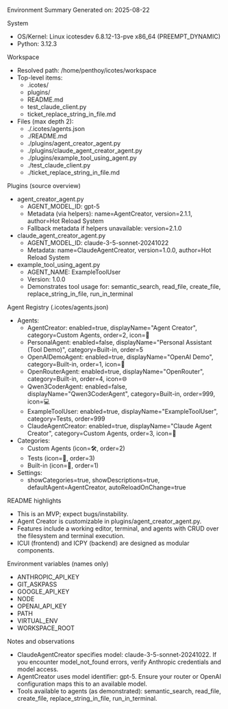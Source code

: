 Environment Summary
Generated on: 2025-08-22

System
- OS/Kernel: Linux icotesdev 6.8.12-13-pve x86_64 (PREEMPT_DYNAMIC)
- Python: 3.12.3

Workspace
- Resolved path: /home/penthoy/icotes/workspace
- Top-level items:
  - .icotes/
  - plugins/
  - README.md
  - test_claude_client.py
  - ticket_replace_string_in_file.md
- Files (max depth 2):
  - ./.icotes/agents.json
  - ./README.md
  - ./plugins/agent_creator_agent.py
  - ./plugins/claude_agent_creator_agent.py
  - ./plugins/example_tool_using_agent.py
  - ./test_claude_client.py
  - ./ticket_replace_string_in_file.md

Plugins (source overview)
- agent_creator_agent.py
  - AGENT_MODEL_ID: gpt-5
  - Metadata (via helpers): name=AgentCreator, version=2.1.1, author=Hot Reload System
  - Fallback metadata if helpers unavailable: version=2.1.0
- claude_agent_creator_agent.py
  - AGENT_MODEL_ID: claude-3-5-sonnet-20241022
  - Metadata: name=ClaudeAgentCreator, version=1.0.0, author=Hot Reload System
- example_tool_using_agent.py
  - AGENT_NAME: ExampleToolUser
  - Version: 1.0.0
  - Demonstrates tool usage for: semantic_search, read_file, create_file, replace_string_in_file, run_in_terminal

Agent Registry (.icotes/agents.json)
- Agents:
  - AgentCreator: enabled=true, displayName="Agent Creator", category=Custom Agents, order=2, icon=🧠
  - PersonalAgent: enabled=false, displayName="Personal Assistant (Tool Demo)", category=Built-in, order=5
  - OpenAIDemoAgent: enabled=true, displayName="OpenAI Demo", category=Built-in, order=1, icon=🤖
  - OpenRouterAgent: enabled=true, displayName="OpenRouter", category=Built-in, order=4, icon=🌐
  - Qwen3CoderAgent: enabled=false, displayName="Qwen3CoderAgent", category=Built-in, order=999, icon=💻
  - ExampleToolUser: enabled=true, displayName="ExampleToolUser", category=Tests, order=999
  - ClaudeAgentCreator: enabled=true, displayName="Claude Agent Creator", category=Custom Agents, order=3, icon=🧠
- Categories:
  - Custom Agents (icon=🛠️, order=2)
  - Tests (icon=💬, order=3)
  - Built-in (icon=🧠, order=1)
- Settings:
  - showCategories=true, showDescriptions=true, defaultAgent=AgentCreator, autoReloadOnChange=true

README highlights
- This is an MVP; expect bugs/instability.
- Agent Creator is customizable in plugins/agent_creator_agent.py.
- Features include a working editor, terminal, and agents with CRUD over the filesystem and terminal execution.
- ICUI (frontend) and ICPY (backend) are designed as modular components.

Environment variables (names only)
- ANTHROPIC_API_KEY
- GIT_ASKPASS
- GOOGLE_API_KEY
- NODE
- OPENAI_API_KEY
- PATH
- VIRTUAL_ENV
- WORKSPACE_ROOT

Notes and observations
- ClaudeAgentCreator specifies model: claude-3-5-sonnet-20241022. If you encounter model_not_found errors, verify Anthropic credentials and model access.
- AgentCreator uses model identifier: gpt-5. Ensure your router or OpenAI configuration maps this to an available model.
- Tools available to agents (as demonstrated): semantic_search, read_file, create_file, replace_string_in_file, run_in_terminal.
